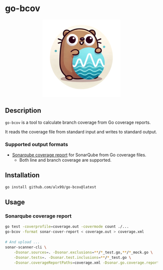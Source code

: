 # go-bcov

<p align="center">
  <img src="https://github.com/ALX99/go-bcov/blob/main/logo.png" />
</p>

## Description

`go-bcov` is a tool to calculate branch coverage from Go coverage reports.

It reads the coverage file from standard input and writes to standard output.

### Supported output formats

- [Sonarqube coverage report](https://docs.sonarsource.com/sonarqube/latest/analyzing-source-code/test-coverage/generic-test-data/) for SonarQube from Go coverage files.
  - Both line and branch coverage are supported.

## Installation

```bash
go install github.com/alx99/go-bcov@latest
```

## Usage

### Sonarqube coverage report

```bash
go test -coverprofile=coverage.out -covermode count ./...
go-bcov -format sonar-cover-report < coverage.out > coverage.xml

# And upload ...
sonar-scanner-cli \
    -Dsonar.sources=. -Dsonar.exclusions=**/*_test.go,**/*_mock.go \
    -Dsonar.tests=. -Dsonar.test.inclusions=**/*_test.go \
    -Dsonar.coverageReportPaths=coverage.xml -Dsonar.go.coverage.reportPaths=coverage.txt
```
